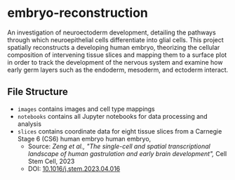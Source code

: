 # embryo-reconstruction
An investigation of neuroectoderm development, detailing the pathways through which neuroepithelial cells differentiate into glial cells. This project spatially reconstructs a developing human embryo, theorizing the cellular composition of intervening tissue slices and mapping them to a surface plot in order to track the development of the nervous system and examine how early germ layers such as the endoderm, mesoderm, and ectoderm interact. 

## File Structure 
- `images` contains images and cell type mappings
- `notebooks` contains all Jupyter notebooks for data processing and analysis
- `slices` contains coordinate data for eight tissue slices from a Carnegie Stage 6 (CS6) human embryo human embryo,
    - Source: *Zeng et al., "The single-cell and spatial transcriptional landscape of human gastrulation and early brain development",* Cell Stem Cell, 2023  
    - DOI: [10.1016/j.stem.2023.04.016](https://doi.org/10.1016/j.stem.2023.04.016)
